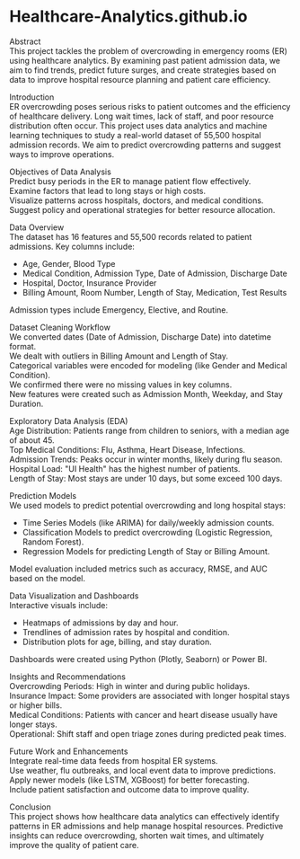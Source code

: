 # Healthcare-Analytics.github.io
Abstract  
This project tackles the problem of overcrowding in emergency rooms (ER) using healthcare analytics. By examining past patient admission data, we aim to find trends, predict future surges, and create strategies based on data to improve hospital resource planning and patient care efficiency.

Introduction  
ER overcrowding poses serious risks to patient outcomes and the efficiency of healthcare delivery. Long wait times, lack of staff, and poor resource distribution often occur. This project uses data analytics and machine learning techniques to study a real-world dataset of 55,500 hospital admission records. We aim to predict overcrowding patterns and suggest ways to improve operations.

Objectives of Data Analysis   
Predict busy periods in the ER to manage patient flow effectively.  
Examine factors that lead to long stays or high costs.  
Visualize patterns across hospitals, doctors, and medical conditions.  
Suggest policy and operational strategies for better resource allocation.

Data Overview  
The dataset has 16 features and 55,500 records related to patient admissions. Key columns include:  
- Age, Gender, Blood Type  
- Medical Condition, Admission Type, Date of Admission, Discharge Date  
- Hospital, Doctor, Insurance Provider  
- Billing Amount, Room Number, Length of Stay, Medication, Test Results  

Admission types include Emergency, Elective, and Routine.

Dataset Cleaning Workflow  
We converted dates (Date of Admission, Discharge Date) into datetime format.  
We dealt with outliers in Billing Amount and Length of Stay.  
Categorical variables were encoded for modeling (like Gender and Medical Condition).  
We confirmed there were no missing values in key columns.  
New features were created such as Admission Month, Weekday, and Stay Duration.

Exploratory Data Analysis (EDA)  
Age Distribution: Patients range from children to seniors, with a median age of about 45.  
Top Medical Conditions: Flu, Asthma, Heart Disease, Infections.  
Admission Trends: Peaks occur in winter months, likely during flu season.  
Hospital Load: "UI Health" has the highest number of patients.  
Length of Stay: Most stays are under 10 days, but some exceed 100 days.

Prediction Models  
We used models to predict potential overcrowding and long hospital stays:  
- Time Series Models (like ARIMA) for daily/weekly admission counts.  
- Classification Models to predict overcrowding (Logistic Regression, Random Forest).  
- Regression Models for predicting Length of Stay or Billing Amount.  

Model evaluation included metrics such as accuracy, RMSE, and AUC based on the model.

Data Visualization and Dashboards  
Interactive visuals include:  
- Heatmaps of admissions by day and hour.  
- Trendlines of admission rates by hospital and condition.  
- Distribution plots for age, billing, and stay duration.  

Dashboards were created using Python (Plotly, Seaborn) or Power BI.

Insights and Recommendations  
Overcrowding Periods: High in winter and during public holidays.  
Insurance Impact: Some providers are associated with longer hospital stays or higher bills.  
Medical Conditions: Patients with cancer and heart disease usually have longer stays.  
Operational: Shift staff and open triage zones during predicted peak times.

Future Work and Enhancements  
Integrate real-time data feeds from hospital ER systems.  
Use weather, flu outbreaks, and local event data to improve predictions.  
Apply newer models (like LSTM, XGBoost) for better forecasting.  
Include patient satisfaction and outcome data to improve quality.

Conclusion  
This project shows how healthcare data analytics can effectively identify patterns in ER admissions and help manage hospital resources. Predictive insights can reduce overcrowding, shorten wait times, and ultimately improve the quality of patient care.
